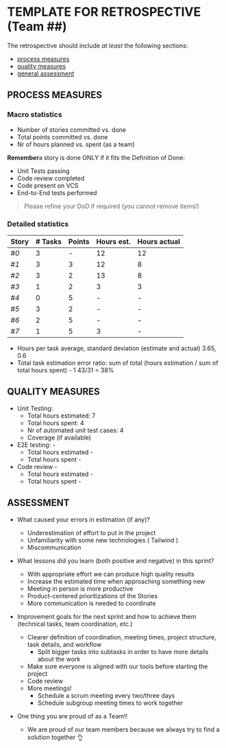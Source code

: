 TEMPLATE FOR RETROSPECTIVE (Team ##)
=====================================

The retrospective should include _at least_ the following
sections:

- [process measures](#process-measures)
- [quality measures](#quality-measures)
- [general assessment](#assessment)

## PROCESS MEASURES 

### Macro statistics

- Number of stories committed vs. done 
- Total points committed vs. done 
- Nr of hours planned vs. spent (as a team)

**Remember**a story is done ONLY if it fits the Definition of Done:
 
- Unit Tests passing
- Code review completed
- Code present on VCS
- End-to-End tests performed

> Please refine your DoD if required (you cannot remove items!) 

### Detailed statistics

| Story  | # Tasks | Points | Hours est. | Hours actual |
|--------|---------|--------|------------|--------------|
| _#0_   |    3    |   -    |     12     |      12      |
| _#1_   |    3    |   3    |     12     |       8      |
| _#2_   |    3    |   2    |     13     |       8      |
| _#3_   |    1    |   2    |     3      |       3      |
| _#4_   |    0    |   5    |     -      |       -      |
| _#5_   |    3    |   2    |     -      |       -      |
| _#6_   |    2    |   5    |     -      |       -      |
| _#7_   |    1    |   5    |     3      |       -      |

- Hours per task average, standard deviation (estimate and actual)
  3.65, 0.6
- Total task estimation error ratio: sum of total (hours estimation / sum of total hours spent) - 1
  43/31 = 38%
  
## QUALITY MEASURES 

- Unit Testing:
  - Total hours estimated: 7
  - Total hours spent: 4
  - Nr of automated unit test cases: 4
  - Coverage (if available)
- E2E testing: - 
  - Total hours estimated - 
  - Total hours spent - 
- Code review - 
  - Total hours estimated - 
  - Total hours spent - 
  


## ASSESSMENT

- What caused your errors in estimation (if any)?
  - Underestimation of effort to put in the project
  - Unfamiliarity with some new technologies ( Tailwind )
  - Miscommunication

- What lessons did you learn (both positive and negative) in this sprint?
  - With appropriate effort we can produce high quality results
  - Increase the estimated time when approaching something new
  - Meeting in person is more productive
  - Product-centered prioritizations of the Stories
  - More communication is needed to coordinate 
  

- Improvement goals for the next sprint and how to achieve them (technical tasks, team coordination, etc.)
  - Clearer definition of coordination, meeting times, project structure, task details, and workflow
    - Split bigger tasks into subtasks in order to have more details about the work
  - Make sure everyone is aligned with our tools before starting the project
  - Code review
  - More meetings!
    - Schedule a scrum meeting every two/three days
    - Schedule subgroup meeting times to work together

- One thing you are proud of as a Team!!
  - We are proud of our team members because we always try to find a solution together 👌
